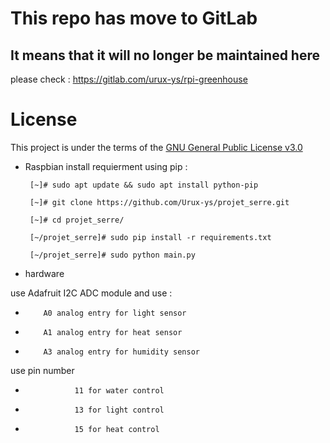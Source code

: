 
# **This repo has move to GitLab**

## It means that it will no longer be maintained here

please check : https://gitlab.com/urux-ys/rpi-greenhouse

# License 
This project is under the terms of the [GNU General Public License v3.0](https://www.gnu.org/licenses/gpl-3.0.en.html)



* Raspbian
  install requierment using pip :
   ```
    [~]# sudo apt update && sudo apt install python-pip

    [~]# git clone https://github.com/Urux-ys/projet_serre.git

    [~]# cd projet_serre/

    [~/projet_serre]# sudo pip install -r requirements.txt

    [~/projet_serre]# sudo python main.py
   ```
 
* hardware 

 use Adafruit I2C ADC module
 and use :
 *         A0 analog entry for light sensor
 *         A1 analog entry for heat sensor
 *         A3 analog entry for humidity sensor
 use pin number 
 *                11 for water control 
 *                13 for light control 
 *                15 for heat control  




